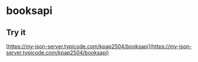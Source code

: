 # booksapi

## Try it

[https://my-json-server.typicode.com/kpap2504/booksapi](https://my-json-server.typicode.com/kpap2504/booksapi)
